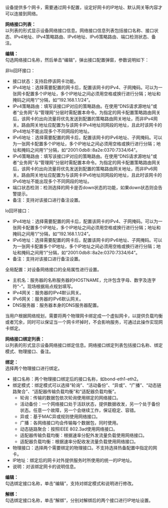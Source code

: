 设备提供多个网卡，需要通过网卡配置，设定好网卡的IP地址、默认网关等内容才可以连接到网络。

**网络接口列表：**  
以列表的形式显示设备网络接口信息。网络接口信息列表包括接口名称、接口状态、IPv4地址、IPv4策略路由、IPv6地址、IPv6策略路由、端口检测状态、备注。

**编辑：**  
勾选网络接口名称，然后单击“编辑”，弹出接口配置弹窗，参数说明如下：

非lo回环接口：
- 接口状态：支持启停该网卡功能。
- IPv4地址：选择需要配置的网卡后，配置该网卡的IPv4、子网掩码。可以为一张网卡配置多个IP地址，多个IP地址之间必须用空格或换行进行分隔；地址和掩码之间用“/”分隔，如“192.168.1.1/24”。
- IPv4策略路由：填写该接口IP对应的策略路由。在使用“DNS请求源地址”或者“业务网”与“管理网”分层时需配置本命令。为指定的网卡配置策略路由网关后，该网卡的出向流量将优先发送到配置的策略路由网关地址，而非IPv4网关。路由网关地址应配置为与该网卡IPv4地址同网段的地址，且此时该网卡的IPv4地址不能出现多个不同网段的地址。
- IPv6地址：选择需要配置的网卡后，配置该网卡的IPv6地址、子网掩码。可以为一张网卡配置多个IP地址，多个IP地址之间必须用空格或换行进行分隔；地址和掩码之间用“/”分隔，如“2001:0db8::8a2e:0370:7334/64”。
- IPv6策略路由：填写该接口IP对应的策略路由。在使用“DNS请求源地址”或者“业务网”与“管理网”分层时需配置本命令。为指定的网卡配置策略路由网关后，该网卡的出向流量将优先发送到配置的策略路由网关地址，而非IPv6网关。路由网关地址应配置为与该网卡IPv6地址同网段的地址，且此时该网卡的IPv6地址不能出现多个不同网段的地址。
- 端口状态检测：检测选择的网卡是否down状态的功能，如果down状态则会告警提示。
- 备注：支持对该接口进行备注设置。

lo回环接口：
- IPv4地址：选择需要配置的网卡后，配置该网卡的IPv4、子网掩码。可以为一张网卡配置多个IP地址，多个IP地址之间必须用空格或换行进行分隔；地址和掩码之间用“/”分隔，如“192.168.1.1/24”。
- IPv6地址：选择需要配置的网卡后，配置该网卡的IPv6地址、子网掩码。可以为一张网卡配置多个IP地址，多个IP地址之间必须用空格或换行进行分隔；地址和掩码之间用“/”分隔，如“2001:0db8::8a2e:0370:7334/64”。
- 备注：支持对该接口进行备注设置。

全局配置：对设备网络接口的全局属性进行设置。
- 主机名：服务器的名称服务器的HOSTNAME，允许包含字母、数字及连字符“-”。现场根据局点规划填写。
- IPv4网关：服务器的IPv4默认网关。
- IPv6网关：服务器的IPv6默认网关。
- DNS服务器：服务器本身的DNS服务器配置。

当用户根据网络规划，需要将两个物理网卡绑定成一个虚拟网卡，以提供负载均衡或者冗余，同时可以保证当一个网卡坏掉时，不会影响服务，可通过此操作实现网卡绑定。

**网络接口绑定列表：**  
以列表的形式显示设备网络接口绑定信息。网络接口绑定列表包括接口名称、绑定模式、物理接口、备注。

**绑定：**  
选择两个物理接口进行绑定。
- 接口名称：两个物理接口绑定后的接口名称，如bond-eth1-eth2。
- 绑定模式：绑定模式可以选择“轮询”、“活动备份”、“异或”、“广播”、“动态链路聚合”、“适配器传输负载均衡”和“适配器负载均衡”。
  - 轮询：传输的数据包依次轮询使用绑定的网络接口。
  - 活动备份：一个网络接口处于活跃状态，提供数据收发，另一个处于备份状态。任意一个故障，另一个会继续工作，保证稳定、容错。
  - 异或：基于MAC异或规则使用网络接口。
  - 广播：各网络接口均会传输每个数据包，同时使用。
  - 动态链路聚合：按照IEEE 802.3ad使用网络接口。
  - 适配器传输负载均衡：根据速率分配外发流量负载使用网络接口。
  - 适配器负载均衡：根据速率分配收发流量负载使用网络接口。
- 物理接口：选择两个需要绑定的物理接口。不支持选择热备配置中指定的网卡。
- IP地址：绑定后的网卡对外提供服务时所使用的统一的IP地址。
- 说明：对该绑定网卡的说明信息。

**编辑：**  
勾选绑定接口名称，单击“编辑”，支持对绑定模式和说明进行修改。

**解绑：**  
勾选绑定接口名称，单击“解绑”，分别对解绑后的两个接口进行IP地址设置。
